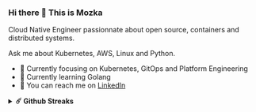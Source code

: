 ### Hi there 👋 This is Mozka

Cloud Native Engineer passionnate about open source, containers and distributed systems.

Ask me about Kubernetes, AWS, Linux and Python.

- 📖 Currently focusing on Kubernetes, GitOps and Platform Engineering
- 🐹 Currently learning Golang
- 💬 You can reach me on [LinkedIn](https://www.linkedin.com/in/modi/)

<details> 
  <summary><b>☄️ Github Streaks</b></summary>

  <br />
  <img height="180em" src="https://streak-stats.demolab.com/?user=MozkaGit&hide_border=true" />
</details>
